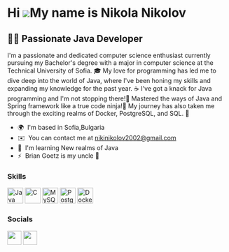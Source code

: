 Hi ![](https://user-images.githubusercontent.com/18350557/176309783-0785949b-9127-417c-8b55-ab5a4333674e.gif)My name is Nikola Nikolov
======================================================================================================================================

👨‍💻 Passionate Java Developer
-------------------------------

I'm a passionate and dedicated computer science enthusiast currently pursuing my Bachelor's degree with a major in computer science at the Technical University of Sofia. 🎓 My love for programming has led me to dive deep into the world of Java, where I've been honing my skills and expanding my knowledge for the past year. ☕ I've got a knack for Java programming and I'm not stopping there!🌱 Mastered the ways of Java and Spring framework like a true code ninja!🚀 My journey has also taken me through the exciting realms of Docker, PostgreSQL, and SQL. 🐳

*   🌍  I'm based in Sofia,Bulgaria
*   ✉️  You can contact me at [nikinikolov2002@gmail.com](mailto:nikinikolov2002@gmail.com)
*   🧠  I'm learning New realms of Java
*   ⚡  Brian Goetz is my uncle 🤫
   ### Skills 
<p align="left">
<a href="https://www.oracle.com/java/" target="_blank" rel="noreferrer"><img src="https://raw.githubusercontent.com/danielcranney/readme-generator/main/public/icons/skills/java-colored.svg" width="36" height="36" alt="Java" /></a>
<a href="https://docs.microsoft.com/en-us/cpp/?view=msvc-170" target="_blank" rel="noreferrer"><img src="https://raw.githubusercontent.com/danielcranney/readme-generator/main/public/icons/skills/c-colored.svg" width="36" height="36" alt="C" /></a>
<a href="https://www.mysql.com/" target="_blank" rel="noreferrer"><img src="https://raw.githubusercontent.com/danielcranney/readme-generator/main/public/icons/skills/mysql-colored.svg" width="36" height="36" alt="MySQL" /></a>
<a href="https://www.postgresql.org/" target="_blank" rel="noreferrer"><img src="https://raw.githubusercontent.com/danielcranney/readme-generator/main/public/icons/skills/postgresql-colored.svg" width="36" height="36" alt="PostgreSQL" /></a>
<a href="https://www.docker.com/" target="_blank" rel="noreferrer"><img src="https://raw.githubusercontent.com/danielcranney/readme-generator/main/public/icons/skills/docker-colored.svg" width="36" height="36" alt="Docker" /></a>
</p>
                    
 ### Socials
                  
                  
<p align="left">
<a href="https://www.github.com/https://github.com/NNikolov02" target="_blank" rel="noreferrer"><img src="https://raw.githubusercontent.com/danielcranney/readme-generator/main/public/icons/socials/github.svg" width="32" height="32" /></a>
<a href="https://www.linkedin.com/in/https://www.linkedin.com/in/nikola-nikolov-7088a5189/" target="_blank" rel="noreferrer"><img src="https://raw.githubusercontent.com/danielcranney/readme-generator/main/public/icons/socials/linkedin.svg" width="32" height="32" /></a></p>
